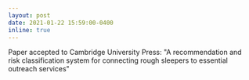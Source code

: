 ```yaml
---
layout: post
date: 2021-01-22 15:59:00-0400
inline: true
---
```


Paper accepted to Cambridge University Press: "A recommendation and risk classification system for connecting rough sleepers to essential outreach services" 